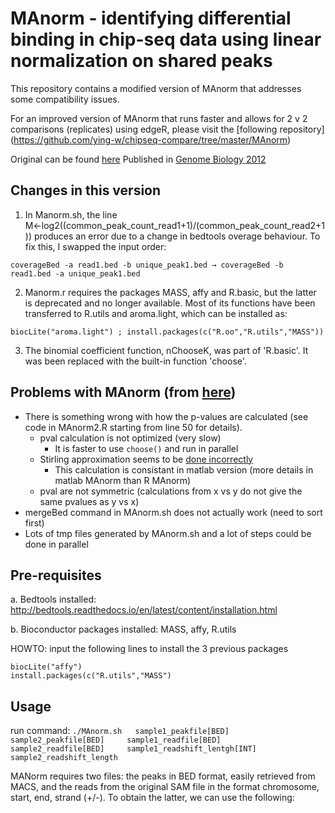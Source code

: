 # MAnorm - identifying differential binding in chip-seq data using linear normalization on shared peaks

This repository contains a modified version of MAnorm that addresses some compatibility issues. 

For an improved version of MAnorm that runs faster and allows for 2 v 2 comparisons (replicates) using edgeR, please visit the [following repository] (https://github.com/ying-w/chipseq-compare/tree/master/MAnorm)

Original can be found [here](http://bcb.dfci.harvard.edu/~gcyuan/MAnorm/R_tutorial.html) 
Published in [Genome Biology 2012](http://www.ncbi.nlm.nih.gov/pubmed/22424423)


Changes in this version
---------------------
1. In Manorm.sh, the line M←log2((common_peak_count_read1+1)/(common_peak_count_read2+1)) produces an error due to a change in bedtools overage behaviour. To fix this, I swapped the input order:

`coverageBed -a read1.bed -b unique_peak1.bed → coverageBed -b read1.bed -a unique_peak1.bed`

2. Manorm.r requires the packages MASS, affy and R.basic, but the latter is deprecated and no longer available. Most of its functions have been transferred to R.utils and aroma.light, which can be installed as:

`biocLite("aroma.light") ; install.packages(c("R.oo","R.utils","MASS"))`

3. The binomial coefficient function, nChooseK, was part of 'R.basic'. It was been replaced with the built-in function 'choose'.

Problems with MAnorm (from [here](https://github.com/ying-w/chipseq-compare/tree/master/MAnorm))
--------------------
* There is something wrong with how the p-values are calculated (see code in MAnorm2.R starting from line 50 for details). 
  * pval calculation is not optimized (very slow)
    * It is faster to use `choose()` and run in parallel
  * Stirling approximation seems to be [done incorrectly](http://stats.stackexchange.com/questions/47997/unknown-p-value-calculation)
    * This calculation is consistant in matlab version (more details in matlab MAnorm than R MAnorm)
  * pval are not symmetric (calculations from x vs y do not give the same pvalues as y vs x)
* mergeBed command in MAnorm.sh does not actually work (need to sort first)
* Lots of tmp files generated by MAnorm.sh and a lot of steps could be done in parallel

Pre-requisites
---------------------
a. Bedtools installed: http://bedtools.readthedocs.io/en/latest/content/installation.html

b. Bioconductor packages installed: MASS, affy, R.utils

HOWTO: input the following lines to install the 3 previous packages

```source("http:/bioconductor.org/biocLite.R")
biocLite("affy")
install.packages(c("R.utils","MASS")
```

Usage
---------------------

run command:   `./MAnorm.sh   sample1_peakfile[BED]     sample2_peakfile[BED]     sample1_readfile[BED]    sample2_readfile[BED]     sample1_readshift_lentgh[INT]       sample2_readshift_length`

MANorm requires two files: the peaks in BED format, easily retrieved from MACS, and the reads from the original SAM file in the format chromosome, start, end, strand (+/-). To obtain the latter, we can use the following:

```samtools view BAM_FILE | awk -F'\t' '{if ($2==0) {print $3,$4,($4+length($10)-1),"+"} else if ($2==16) {print $3,$4,($4+length($10)-1),"-"}}
```


